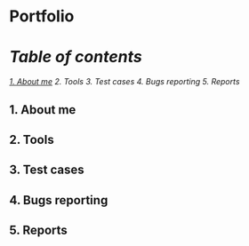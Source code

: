 # Portfolio
# _Table of contents_
_[1. About me](https://github.com/iwomie/Portfolio/blob/main/README.md#1-about-me)_ 
_2. Tools_ 
_3. Test cases_ 
_4. Bugs reporting_
_5. Reports_

## 1. About me 
## 2. Tools 
## 3. Test cases 
## 4. Bugs reporting 
## 5. Reports
